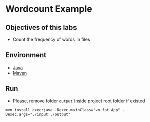 # Wordcount Example

## Objectives of this labs
- Count the frequency of words in files

## Environment
- [Java]()
- [Maven](https://www.mkyong.com/maven/how-to-install-maven-in-windows/)

## Run

- Please, remove folder `output` inside project root folder if existed

```
mvn install exec:java -Dexec.mainClass="vn.fpt.App" -Dexec.args="./input ./output"
```